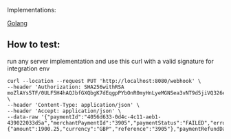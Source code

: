  Implementations: 


 [Golang](go/README.md)



## How to test: 

run any server implementation and use this curl with a valid signature for integration env


```
curl --location --request PUT 'http://localhost:8080/webhook' \
--header 'Authorization: SHA256withRSA moZlAYs5TF/0ULF5H4hAQJbfGXQbgK7dEqgpPYbOnR0myHnLyeMGNSea3vNT9d5jiVQ326eWzzryKREvLqqIpvowhSjESfaQ0iBOAy31OZGrXooh/DQqfz3tI5Q/1JhQu3cpXjNVJyZ+2bZ63Ub+9dZucKjs5dcYmo6moB33uM+ErZtgix9q9brffNBIIjWMfH7+5wBuTdSysmbPjK6i9p8qJEoZtiJUVg3DGga/ykg5f/ncYCVBb+aNCDowLCb+UGwOtZHP7B8a+KkfHs6jcOvBqafy2TfZiRLVlILl0groyIxJAF3RHvk0F5F7H5Ziu6IHJHVIVsb/rnQ5MBfYpA==' \
--header 'Content-Type: application/json' \
--header 'Accept: application/json' \
--data-raw '{"paymentId":"4056d633-0d4c-4c11-aeb1-439022033d5a","merchantPaymentId":"3905","paymentStatus":"FAILED","errorDescription":null,"paymentRequest":{"amount":1900.25,"currency":"GBP","reference":"3905"},"paymentRefundData":null,"paymentMetadata":null}'

```
